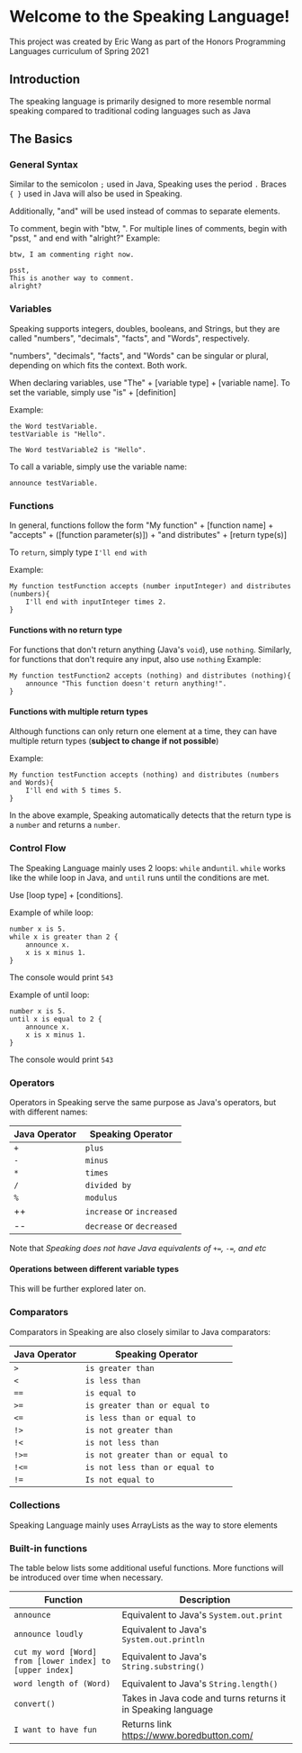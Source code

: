 # Welcome to the Speaking Language!

This project was created by Eric Wang as part of the Honors Programming Languages curriculum of Spring 2021

## Introduction
The speaking language is primarily designed to more resemble normal speaking compared to traditional coding languages such as Java

## The Basics

### General Syntax
Similar to the semicolon `;` used in Java, Speaking uses the period `.`
Braces `{ }` used in Java will also be used in Speaking.

Additionally, "and" will be used instead of commas to separate elements.

To comment, begin with "btw, ".
For multiple lines of comments, begin with "psst, " and end with "alright?"
Example:

```
btw, I am commenting right now.

psst, 
This is another way to comment.
alright?
```
### Variables
Speaking supports integers, doubles, booleans, and Strings, but they are called "numbers", "decimals", "facts", and "Words", respectively.

"numbers", "decimals", "facts", and "Words" can be singular or plural, depending on which fits the context. Both work.

When declaring variables, use "The" + [variable type] + [variable name]. To set the variable, simply use "is" + [definition]


Example:
```
the Word testVariable.
testVariable is "Hello".

The Word testVariable2 is "Hello".
```
To call a variable, simply use the variable name:

`announce testVariable.`

### Functions
In general, functions follow the form "My function" + [function name] + "accepts" + ([function parameter(s)]) + "and distributes" + [return type(s)]

To `return`, simply type `I'll end with`

Example:
```
My function testFunction accepts (number inputInteger) and distributes (numbers){
    I'll end with inputInteger times 2.
} 
```
#### Functions with no return type
For functions that don't return anything (Java's `void`), use `nothing`.
Similarly, for functions that don't require any input, also use `nothing`
Example:
```
My function testFunction2 accepts (nothing) and distributes (nothing){
    announce "This function doesn't return anything!".
} 
```

#### Functions with multiple return types
Although functions can only return one element at a time, they can have multiple return types (**subject to change if not possible**)

Example:
```
My function testFunction accepts (nothing) and distributes (numbers and Words){
    I'll end with 5 times 5.
} 
```
In the above example, Speaking automatically detects that the return type is a `number` and returns a `number`.


### Control Flow
The Speaking Language mainly uses 2 loops: `while` and`until`.
`while` works like the while loop in Java, and `until` runs until the conditions are met.

Use [loop type] + [conditions].

Example of while loop: 
```
number x is 5.
while x is greater than 2 {
    announce x.
    x is x minus 1.
}
```
The console would print `543`

Example of until loop:
```
number x is 5.
until x is equal to 2 {
    announce x.
    x is x minus 1.
}
```
The console would print `543`

### Operators
Operators in Speaking serve the same purpose as Java's operators, but with different names:

| Java Operator | Speaking Operator |
|------|------|
|`+`|`plus`|
|`-`|`minus`|
|`*`|`times`|
|`/`|`divided by`|
|`%`|`modulus`|
|++|`increase` or `increased`|
|--| `decrease` or `decreased`|


Note that *Speaking does not have Java equivalents of `+=`, `-=`, and etc*

#### Operations between different variable types

This will be further explored later on.

### Comparators
Comparators in Speaking are also closely similar to Java comparators:

| Java Operator | Speaking Operator |
|------|------|
|`>`|`is greater than`|
|`<`|`is less than`|
|`==`|`is equal to`|
|`>=`|`is greater than or equal to`|
|`<=`|`is less than or equal to`|
|`!>`|`is not greater than`|
|`!<`|`is not less than`|
|`!>=`|`is not greater than or equal to`|
|`!<=`|`is not less than or equal to`|
|`!=`|`Is not equal to`|

### Collections
Speaking Language mainly uses ArrayLists as the way to store elements

### Built-in functions
The table below lists some additional useful functions. More functions will be introduced over time when necessary.

| Function | Description |
|-----|-----|
|`announce`| Equivalent to Java's `System.out.print`|
|`announce loudly`|Equivalent to Java's `System.out.println`|
|`cut my word [Word] from [lower index] to [upper index]`|Equivalent to Java's `String.substring()`|
|`word length of (Word)`|Equivalent to Java's `String.length()`|
|`convert()`|Takes in Java code and turns returns it in Speaking language|
|`I want to have fun`|Returns link https://www.boredbutton.com/|